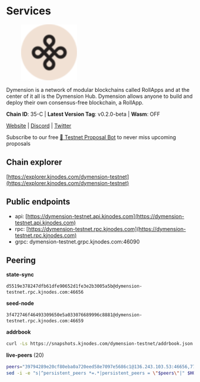 # Services

<figure><img src="https://raw.githubusercontent.com/kj89/cosmos-images/main/logos/dymension.png" width="150" alt=""><figcaption></figcaption></figure>

Dymension is a network of modular blockchains called RollApps  and at the center of it all is the Dymension Hub. Dymension  allows anyone to build and deploy their own consensus-free blockchain, a RollApp.

**Chain ID**: 35-C | **Latest Version Tag**: v0.2.0-beta | **Wasm**: OFF

[Website](https://dymension.xyz/) | [Discord](https://discord.gg/dymension) | [Twitter](https://twitter.com/dymensionXYZ)



Subscribe to our free [🤖 Testnet Proposal Bot](https://t.me/kjnodes_testnet_proposal_bot) to never miss upcoming proposals


## Chain explorer
[https://explorer.kjnodes.com/dymension-testnet](https://explorer.kjnodes.com/dymension-testnet)

## Public endpoints

* api: [https://dymension-testnet.api.kjnodes.com](https://dymension-testnet.api.kjnodes.com)
* rpc: [https://dymension-testnet.rpc.kjnodes.com](https://dymension-testnet.rpc.kjnodes.com)
* grpc: dymension-testnet.grpc.kjnodes.com:46090

## Peering

**state-sync**

```text
d5519e378247dfb61dfe90652d1fe3e2b3005a5b@dymension-testnet.rpc.kjnodes.com:46656
```

**seed-node**

```text
3f472746f46493309650e5a033076689996c8881@dymension-testnet.rpc.kjnodes.com:46659
```

**addrbook**
```bash
curl -Ls https://snapshots.kjnodes.com/dymension-testnet/addrbook.json > $HOME/.dymension/config/addrbook.json
```

**live-peers** (20)
```bash
peers="39794289e20cf80eba0a720eed58e7097e5686c1@136.243.103.53:46656,77791ee9b1eb56682335c451c296f450ee649c01@44.209.89.17:26656,e678f78d3250fef1e6e0afcdb1ebdc5fe0d7138c@5.161.76.147:46656,ed26b4f13a7f388064aa89e5d6419b0e78e3e94e@209.126.81.190:26656,d5519e378247dfb61dfe90652d1fe3e2b3005a5b@65.109.68.190:46656,965694b051742c2da0ea66502dd9bfeea38de265@198.244.228.235:26656,26dc1602cfb6fac8a58ea621cc859403fb100b04@178.44.116.188:36656,ca2cfea3c48640c094ad740bb41c2aeb81b5dcc6@194.163.187.175:46656,ee2fa87279bc626f9c979093389bd1d6568d96ff@65.109.37.228:36656,ae509356c743a12259248fa8df23e42dae885e05@78.46.84.144:26656,747d05bfe9f3e0c2e0462ac351c577699e1d9b8c@207.244.244.194:26656,77c42c2b2702437981976f7a648c26cd37911f7b@65.108.9.230:46656,61863c811eee3b601319b13286a087ddd07466fc@34.170.183.11:26656,7fc44e2651006fb2ddb4a56132e738da2845715f@65.108.6.45:61256,6204710a0d089566b6df85ae4aee595afdd23cbb@146.190.40.115:26656,43a46e2fbe871246e8fee045749d0a4677042b0c@95.217.216.88:46656,6011e62596d177073f3bed476622162652ab4310@164.68.105.143:26656,6ee2e6550cd3510c0fc912bf0632a894148a79a7@38.242.202.174:31656,b473a649e58b49bc62b557e94d35a2c8c0ee9375@95.214.53.46:36656,48bdb78c51e56b651c938d075e1077dab2c6197c@43.157.22.223:26656"
sed -i -e "s|^persistent_peers *=.*|persistent_peers = \"$peers\"|" $HOME/.dymension/config/config.toml
```
